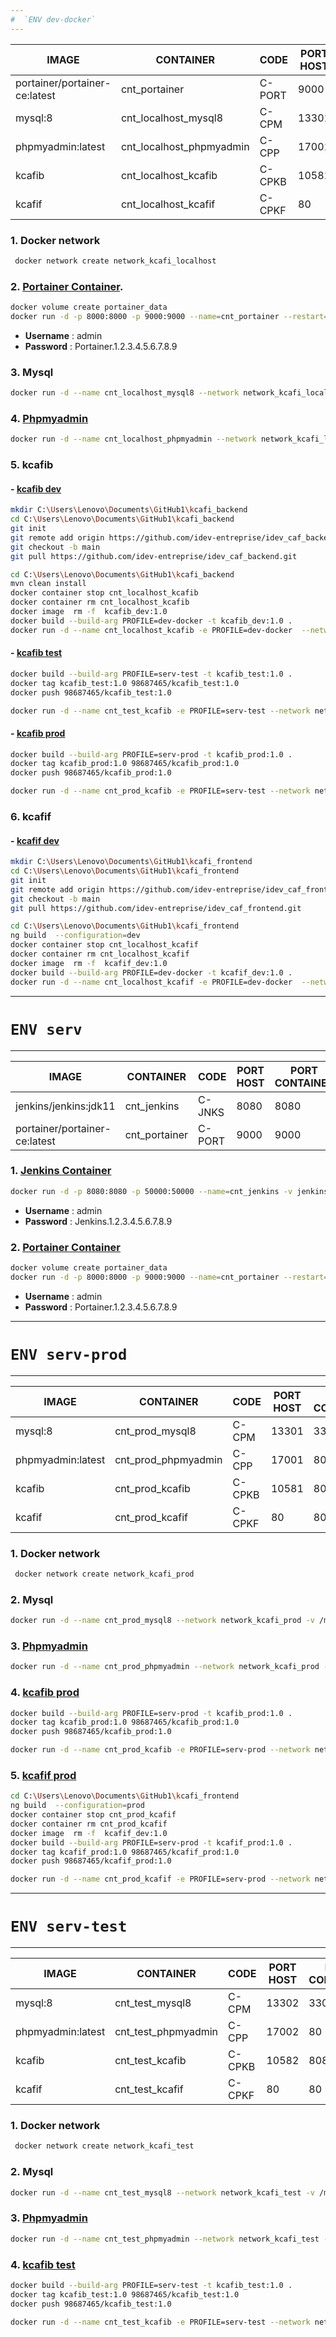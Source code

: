```yaml
---
#  `ENV dev-docker`
---
```


|IMAGE | CONTAINER | CODE | PORT HOST | PORT CONTAINER | URL |
|---- | ----- | ----- | ---- | ---- | ---- |
|portainer/portainer-ce:latest|	cnt_portainer	|C-PORT	|9000	|9000| [Portainer](http://localhost:9000/#!/auth) |
|mysql:8|cnt_localhost_mysql8|C-CPM	| 13301	|3306|  |
|phpmyadmin:latest|cnt_localhost_phpmyadmin|C-CPP	| 17001	|80| [Phpmyadmin](http://localhost:17001) |
|kcafib|cnt_localhost_kcafib|C-CPKB	|	10581	|8080 | [kcafib](http://localhost:10581/swagger-ui.html) |
|kcafif|cnt_localhost_kcafif|C-CPKF	| 80	|4200| [kcafif](http://localhost) |

### 1. Docker network 
``` sh
 docker network create network_kcafi_localhost
```
### 2. [Portainer Container](http://localhost:9000/#!/auth).
``` sh
docker volume create portainer_data
docker run -d -p 8000:8000 -p 9000:9000 --name=cnt_portainer --restart=always -v /var/run/docker.sock:/var/run/docker.sock -v portainer_data:/data portainer/portainer-ce
```
- **Username** : admin
- **Password** : Portainer.1.2.3.4.5.6.7.8.9

### 3. Mysql
``` sh
docker run -d --name cnt_localhost_mysql8 --network network_kcafi_localhost -v /my/custom:/etc/mysql/conf.d -e MYSQL_ROOT_PASSWORD=passrootdocker -e MYSQL_DATABASE=dbclient -p 13301:3306  mysql:8
```
### 4. [Phpmyadmin](http://localhost:17001)
``` sh
docker run -d --name cnt_localhost_phpmyadmin --network network_kcafi_localhost --link cnt_localhost_mysql8:db -p 17001:80 -v /some/local/directory/config.user.inc.php:/etc/phpmyadmin/config.user.inc.php phpmyadmin
``` 
### 5. kcafib

#### - [kcafib dev](http://localhost:10581/swagger-ui.html)

``` bash
mkdir C:\Users\Lenovo\Documents\GitHub1\kcafi_backend
cd C:\Users\Lenovo\Documents\GitHub1\kcafi_backend
git init
git remote add origin https://github.com/idev-entreprise/idev_caf_backend.git
git checkout -b main
git pull https://github.com/idev-entreprise/idev_caf_backend.git
```

``` sh
cd C:\Users\Lenovo\Documents\GitHub1\kcafi_backend
mvn clean install
docker container stop cnt_localhost_kcafib
docker container rm cnt_localhost_kcafib
docker image  rm -f  kcafib_dev:1.0 
docker build --build-arg PROFILE=dev-docker -t kcafib_dev:1.0 . 
docker run -d --name cnt_localhost_kcafib -e PROFILE=dev-docker  --network network_kcafi_localhost  -p 10581:9090 kcafib_dev:1.0 
```
#### - [kcafib test](http://62.141.41.189:10582/swagger-ui.html)
``` sh
docker build --build-arg PROFILE=serv-test -t kcafib_test:1.0 . 
docker tag kcafib_test:1.0 98687465/kcafib_test:1.0
docker push 98687465/kcafib_test:1.0
```
``` sh
docker run -d --name cnt_test_kcafib -e PROFILE=serv-test --network network_kcafi_test  -p 10581:9090 98687465/kcafib_test:1.0
```
#### - [kcafib prod](http://62.141.41.189:10581/swagger-ui.html)

``` sh
docker build --build-arg PROFILE=serv-prod -t kcafib_prod:1.0 . 
docker tag kcafib_prod:1.0 98687465/kcafib_prod:1.0
docker push 98687465/kcafib_prod:1.0
```
``` sh
docker run -d --name cnt_prod_kcafib -e PROFILE=serv-test --network network_kcafi_prod  -p 10581:9090 98687465/kcafib_test:1.0
```

### 6. kcafif

#### - [kcafif dev](http://localhost)

``` bash
mkdir C:\Users\Lenovo\Documents\GitHub1\kcafi_frontend
cd C:\Users\Lenovo\Documents\GitHub1\kcafi_frontend
git init
git remote add origin https://github.com/idev-entreprise/idev_caf_frontend.git
git checkout -b main
git pull https://github.com/idev-entreprise/idev_caf_frontend.git
```
``` sh
cd C:\Users\Lenovo\Documents\GitHub1\kcafi_frontend
ng build  --configuration=dev
docker container stop cnt_localhost_kcafif
docker container rm cnt_localhost_kcafif
docker image  rm -f  kcafif_dev:1.0 
docker build --build-arg PROFILE=dev-docker -t kcafif_dev:1.0 . 
docker run -d --name cnt_localhost_kcafif -e PROFILE=dev-docker  --network network_kcafi_localhost  -p 80:80 kcafif_dev:1.0 
```
---
# `ENV serv`
---

|IMAGE | CONTAINER | CODE | PORT HOST | PORT CONTAINER | URL |
|---- | ----- | ----- | ---- | ---- |---- |
|jenkins/jenkins:jdk11	|cnt_jenkins|	C-JNKS|	8080	|8080 | [jenkins](http://62.141.41.189:8080) |
|portainer/portainer-ce:latest|	cnt_portainer	|C-PORT	|9000	|9000|[Portainer](http://62.141.41.189:9000/#!/auth) |

### 1. [Jenkins Container](http://62.141.41.189:8080) 
``` sh
docker run -d -p 8080:8080 -p 50000:50000 --name=cnt_jenkins -v jenkins_home:/var/jenkins_home jenkins/jenkins:lts-jdk11
```
- **Username** : admin
- **Password** : Jenkins.1.2.3.4.5.6.7.8.9

### 2. [Portainer Container](http://62.141.41.189:9000/#!/auth)
``` sh
docker volume create portainer_data
docker run -d -p 8000:8000 -p 9000:9000 --name=cnt_portainer --restart=always -v /var/run/docker.sock:/var/run/docker.sock -v portainer_data:/data portainer/portainer-ce
```
- **Username** : admin
- **Password** : Portainer.1.2.3.4.5.6.7.8.9


---
# `ENV serv-prod`
---

|IMAGE | CONTAINER | CODE | PORT HOST | PORT CONTAINER | URL |
|---- | ----- | ----- | ---- | ---- | ---- |
|mysql:8|cnt_prod_mysql8|C-CPM	| 13301	|3306| |
|phpmyadmin:latest|cnt_prod_phpmyadmin|C-CPP	| 17001	|80|[Phpmyadmin](http://62.141.41.189:17001) |
|kcafib|cnt_prod_kcafib|C-CPKB	|	10581	|8080 | [kcafib](http://62.141.41.189:10581/swagger-ui.html) |
|kcafif|cnt_prod_kcafif|C-CPKF	| 80	|80|[kcafif](http://62.141.41.189) |

### 1. Docker network 
``` sh
 docker network create network_kcafi_prod
```
 
### 2. Mysql
``` sh
docker run -d --name cnt_prod_mysql8 --network network_kcafi_prod -v /my/custom:/etc/mysql/conf.d -e MYSQL_ROOT_PASSWORD=passrootdocker -e MYSQL_DATABASE=dbclient -p 13301:3306  mysql:8
``` 
### 3. [Phpmyadmin](http://62.141.41.189:17001) 
``` sh
docker run -d --name cnt_prod_phpmyadmin --network network_kcafi_prod --link cnt_prod_mysql8:db -p 17001:80 -v /some/local/directory/config.user.inc.php:/etc/phpmyadmin/config.user.inc.php phpmyadmin
``` 

### 4. [kcafib prod](http://62.141.41.189:10581/swagger-ui.html)
``` sh
docker build --build-arg PROFILE=serv-prod -t kcafib_prod:1.0 . 
docker tag kcafib_prod:1.0 98687465/kcafib_prod:1.0
docker push 98687465/kcafib_prod:1.0
```
``` sh
docker run -d --name cnt_prod_kcafib -e PROFILE=serv-prod --network network_kcafi_prod  -p 10581:9090 98687465/kcafib_prod:1.0
```
### 5. [kcafif prod](http://62.141.41.189/)

``` sh
cd C:\Users\Lenovo\Documents\GitHub1\kcafi_frontend
ng build  --configuration=prod
docker container stop cnt_prod_kcafif
docker container rm cnt_prod_kcafif
docker image  rm -f  kcafif_dev:1.0  
docker build --build-arg PROFILE=serv-prod -t kcafif_prod:1.0 . 
docker tag kcafif_prod:1.0 98687465/kcafif_prod:1.0
docker push 98687465/kcafif_prod:1.0
```

``` sh
docker run -d --name cnt_prod_kcafif -e PROFILE=serv-prod --network network_kcafi_prod  -p 80:80 98687465/kcafif_prod:1.0 
```

---
# `ENV serv-test`
---

|IMAGE | CONTAINER | CODE | PORT HOST | PORT CONTAINER | URL |
|---- | ----- | ----- | ---- | ---- | ---- |
|mysql:8|cnt_test_mysql8|C-CPM	| 13302	|3306| |
|phpmyadmin:latest|cnt_test_phpmyadmin|C-CPP	| 17002	|80|[Phpmyadmin](http://62.141.41.189:17002) |
|kcafib|cnt_test_kcafib|C-CPKB	|	10582	|8080 | [kcafib](http://62.141.41.189:10582/swagger-ui.html) |
|kcafif|cnt_test_kcafif|C-CPKF	| 80	|80|[kcafif](http://62.141.41.189) |

### 1. Docker network 
``` sh
 docker network create network_kcafi_test
```
 
### 2. Mysql
``` sh
docker run -d --name cnt_test_mysql8 --network network_kcafi_test -v /my/custom:/etc/mysql/conf.d -e MYSQL_ROOT_PASSWORD=passrootdocker -e MYSQL_DATABASE=dbclient -p 13302:3306  mysql:8
``` 
### 3. [Phpmyadmin](http://62.141.41.189:17002) 
``` sh
docker run -d --name cnt_test_phpmyadmin --network network_kcafi_test --link cnt_test_mysql8:db -p 17002:80 -v /some/local/directory/config.user.inc.php:/etc/phpmyadmin/config.user.inc.php phpmyadmin
``` 

### 4. [kcafib test](http://62.141.41.189:10582/swagger-ui.html)
``` sh
docker build --build-arg PROFILE=serv-test -t kcafib_test:1.0 . 
docker tag kcafib_test:1.0 98687465/kcafib_test:1.0
docker push 98687465/kcafib_test:1.0
```
``` sh
docker run -d --name cnt_test_kcafib -e PROFILE=serv-test --network network_kcafi_test  -p 10582:9090 98687465/kcafib_test:1.0
```




